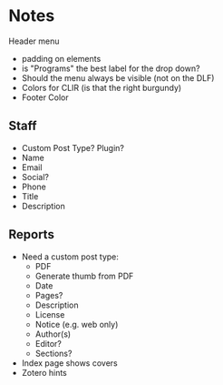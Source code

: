 # Notes

Header menu
- padding on elements
- is "Programs" the best label for the drop down?
- Should the menu always be visible (not on the DLF)
- Colors for CLIR (is that the right burgundy)
- Footer Color

## Staff

- Custom Post Type? Plugin?
- Name
- Email
- Social?
- Phone
- Title
- Description

## Reports

- Need a custom post type:
  - PDF
  - Generate thumb from PDF
  - Date
  - Pages?
  - Description
  - License
  - Notice (e.g. web only)
  - Author(s)
  - Editor?
  - Sections?
- Index page shows covers
- Zotero hints

## 
